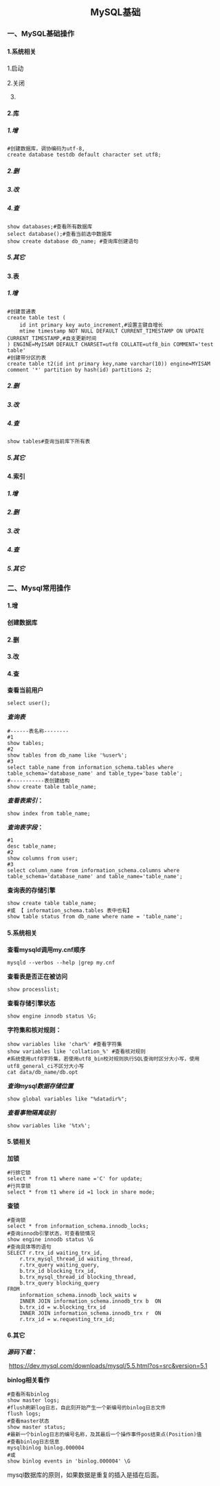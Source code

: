 <center><h2>MySQL基础</h2></center>

### 一、MySQL基础操作

#### 1.系统相关

1.启动

2.关闭

3.

#### 2.库

##### 1.增

```mysql
#创建数据库，调协编码为utf-8,
create database testdb default character set utf8;
```

##### 2.删

##### 3.改

##### 4.查

```mysql
show databases;#查看所有数据库
select database();#查看当前选中数据库
show create database db_name; #查询库创建语句
```



##### 5.其它

#### 3.表

##### 1.增

```mysql
#创建普通表
create table test (
    id int primary key auto_increment,#设置主键自增长
    mtime timestamp NOT NULL DEFAULT CURRENT_TIMESTAMP ON UPDATE CURRENT_TIMESTAMP,#自支更新时间
) ENGINE=MyISAM DEFAULT CHARSET=utf8 COLLATE=utf8_bin COMMENT='test table'
#创建带分区的表
create table t2(id int primary key,name varchar(10)) engine=MYISAM comment '*' partition by hash(id) partitions 2;
```



##### 2.删

##### 3.改

##### 4.查

```mysql
show tables#查询当前库下所有表
```



##### 5.其它

#### 4.索引

##### 1.增

##### 2.删

##### 3.改

##### 4.查

##### 5.其它

### **二、Mysql常用操作**

#### **1.增**

**创建数据库**





#### **2.删**

#### **3.改**

#### **4.查**

**查看当前用户**

```mysql
select user();
```

***查询表***

```mysql
#------表名称--------
#1
show tables;
#2
show tables from db_name like '%user%';
#3
select table_name from information_schema.tables where table_schema='database_name' and table_type='base table';
#-----------表创建结构
show create table table_name;

```

***查看表索引*：**

```mysql
show index from table_name;
```

***查询表字段*：**

```mysql
#1
desc table_name;
#2
show columns from user;
#3
select column_name from information_schema.columns where table_schema='database_name' and table_name='table_name';

```

**查询表的存储引擎**

```mysql
show create table table_name;
#或 【 information_schema.tables 表中也有】
show table status from db_name where name = 'table_name';
```



#### **5.系统相关**

**查看mysqld调用my.cnf顺序**

```shell
mysqld --verbos --help |grep my.cnf
```

**查看表是否正在被访问**

```mysql
show processlist;
```

**查看存储引擎状态**

```mysql
show engine innodb status \G;
```

**字符集和核对规则：**

```mysql
show variables like 'char%' #查看字符集
show variables like 'collation_%' #查看核对规则
#系统使用utf8字符集，若使用utf8_bin校对规则执行SQL查询时区分大小写，使用utf8_general_ci不区分大小写
cat data/db_name/db.opt
```

***查询mysql数据存储位置***​	

```mysql
show global variables like "%datadir%";
```

***查看事物隔离级别***

```mysql
show variables like '%tx%';
```

#### 5.锁相关

**加锁**

```mysql
#行排它锁
select * from t1 where name ='C' for update;
#行共享锁
select * from t1 where id =1 lock in share mode;

```

**查锁**

```mysql
#查询锁
select * from information_schema.innodb_locks; 
#查询innodb引擎状态，可查看锁情况
show engine innodb status \G
#查询具体等的语句
SELECT r.trx_id waiting_trx_id,  
	r.trx_mysql_thread_id waiting_thread,
	r.trx_query waiting_query,
	b.trx_id blocking_trx_id,
	b.trx_mysql_thread_id blocking_thread,
	b.trx_query blocking_query
FROM       
	information_schema.innodb_lock_waits w
	INNER JOIN information_schema.innodb_trx b  ON  
	b.trx_id = w.blocking_trx_id
	INNER JOIN information_schema.innodb_trx r  ON  
	r.trx_id = w.requesting_trx_id;
```



#### 6.其它

***源码下载*：**

​	<https://dev.mysql.com/downloads/mysql/5.5.html?os=src&version=5.1>

**binlog相关看作**

```mysql
#查看所有binlog
show master logs;
#flush刷新log日志，自此刻开始产生一个新编号的binlog日志文件
flush logs;
#查看master状态
show master status;
#最新一个binlog日志的编号名称，及其最后一个操作事件pos结束点(Position)值
#查看binlog日志信息
mysqlbinlog binlog.000004 
#或
show binlog events in 'binlog.000004' \G
```

mysql数据库的原则，如果数据是重复的插入是插在后面。


